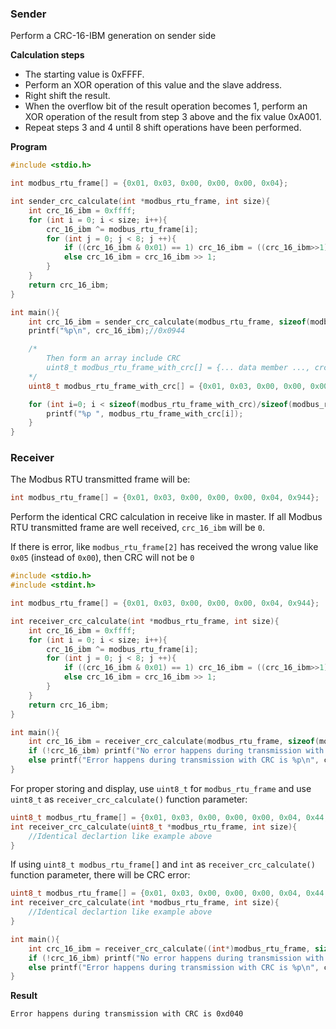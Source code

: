 ### Sender

Perform a CRC-16-IBM generation on sender side

**Calculation steps**

* The starting value is 0xFFFF.
* Perform an XOR operation of this value and the slave address.
* Right shift the result.
* When the overflow bit of the result operation becomes 1, perform an XOR operation of the result from step 3 above and the fix value 0xA001.
* Repeat steps 3 and 4 until 8 shift operations have been performed.

**Program**

```c
#include <stdio.h>

int modbus_rtu_frame[] = {0x01, 0x03, 0x00, 0x00, 0x00, 0x04};

int sender_crc_calculate(int *modbus_rtu_frame, int size){
    int crc_16_ibm = 0xffff;
    for (int i = 0; i < size; i++){
        crc_16_ibm ^= modbus_rtu_frame[i];
        for (int j = 0; j < 8; j ++){
            if ((crc_16_ibm & 0x01) == 1) crc_16_ibm = ((crc_16_ibm>>1)^0xa001);
            else crc_16_ibm = crc_16_ibm >> 1;
        }
    }
    return crc_16_ibm;
}

int main(){
    int crc_16_ibm = sender_crc_calculate(modbus_rtu_frame, sizeof(modbus_rtu_frame)/sizeof(modbus_rtu_frame[0]));
    printf("%p\n", crc_16_ibm);//0x0944

    /*
        Then form an array include CRC
        uint8_t modbus_rtu_frame_with_crc[] = {... data member ..., crc_low_byte, crc_high_byte};
    */
    uint8_t modbus_rtu_frame_with_crc[] = {0x01, 0x03, 0x00, 0x00, 0x00, 0x04, crc_16_ibm, crc_16_ibm>>8};

    for (int i=0; i < sizeof(modbus_rtu_frame_with_crc)/sizeof(modbus_rtu_frame_with_crc[0]); i++){
        printf("%p ", modbus_rtu_frame_with_crc[i]);
    }
}
```
### Receiver

The Modbus RTU transmitted frame will be: 

```c
int modbus_rtu_frame[] = {0x01, 0x03, 0x00, 0x00, 0x00, 0x04, 0x944};
```

Perform the identical CRC calculation in receive like in master. If all Modbus RTU transmitted frame are well received, ``crc_16_ibm`` will be ``0``.

If there is error, like ``modbus_rtu_frame[2]`` has received the wrong value like ``0x05`` (instead of ``0x00``), then CRC will not be ``0``

```c
#include <stdio.h>
#include <stdint.h>

int modbus_rtu_frame[] = {0x01, 0x03, 0x00, 0x00, 0x00, 0x04, 0x944};

int receiver_crc_calculate(int *modbus_rtu_frame, int size){
    int crc_16_ibm = 0xffff;
    for (int i = 0; i < size; i++){
        crc_16_ibm ^= modbus_rtu_frame[i];
        for (int j = 0; j < 8; j ++){
            if ((crc_16_ibm & 0x01) == 1) crc_16_ibm = ((crc_16_ibm>>1)^0xa001);
            else crc_16_ibm = crc_16_ibm >> 1;
        }
    }
    return crc_16_ibm;
}

int main(){
    int crc_16_ibm = receiver_crc_calculate(modbus_rtu_frame, sizeof(modbus_rtu_frame)/sizeof(modbus_rtu_frame[0]));
    if (!crc_16_ibm) printf("No error happens during transmission with CRC is %d", crc_16_ibm);
    else printf("Error happens during transmission with CRC is %p\n", crc_16_ibm);
}
```
For proper storing and display, use ``uint8_t`` for ``modbus_rtu_frame`` and use ``uint8_t`` as ``receiver_crc_calculate()`` function parameter:

```c
uint8_t modbus_rtu_frame[] = {0x01, 0x03, 0x00, 0x00, 0x00, 0x04, 0x44, 0x09};
int receiver_crc_calculate(uint8_t *modbus_rtu_frame, int size){
    //Identical declartion like example above
}    
```

If using ``uint8_t modbus_rtu_frame[]`` and ``int`` as ``receiver_crc_calculate()`` function parameter, there will be CRC error:

```c
uint8_t modbus_rtu_frame[] = {0x01, 0x03, 0x00, 0x00, 0x00, 0x04, 0x44, 0x09};
int receiver_crc_calculate(int *modbus_rtu_frame, int size){
    //Identical declartion like example above
}    

int main(){
    int crc_16_ibm = receiver_crc_calculate((int*)modbus_rtu_frame, sizeof(modbus_rtu_frame)/sizeof(modbus_rtu_frame[0]));
    if (!crc_16_ibm) printf("No error happens during transmission with CRC is %d", crc_16_ibm);
    else printf("Error happens during transmission with CRC is %p\n", crc_16_ibm);
}
```
**Result**

```
Error happens during transmission with CRC is 0xd040
```